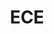 ---
title: ECE
crosslinks:
- electronics
- AskElectronics
- EngineeringStudents
- AskEngineers
- Biophysics
- netsec
- ElectricalEngineering
- electricians
- xkcd
- technicalwriting
- funny
- oscilloscopemusic
- gadgets
- pics
- KiCad
- avr
- arduino
- AyyMD
- islam
---